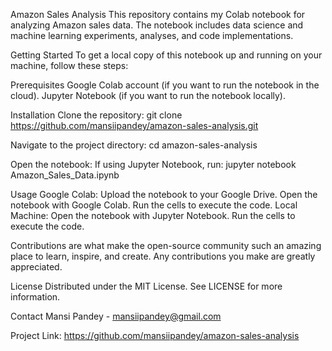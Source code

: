 Amazon Sales Analysis
This repository contains my Colab notebook for analyzing Amazon sales data. The notebook includes data science and machine learning experiments, analyses, and code implementations.

Getting Started
To get a local copy of this notebook up and running on your machine, follow these steps:

Prerequisites
Google Colab account (if you want to run the notebook in the cloud).
Jupyter Notebook (if you want to run the notebook locally).

Installation
Clone the repository:
git clone https://github.com/mansiipandey/amazon-sales-analysis.git

Navigate to the project directory:
cd amazon-sales-analysis

Open the notebook:
If using Jupyter Notebook, run:
jupyter notebook Amazon_Sales_Data.ipynb

Usage
Google Colab:
Upload the notebook to your Google Drive.
Open the notebook with Google Colab.
Run the cells to execute the code.
Local Machine:
Open the notebook with Jupyter Notebook.
Run the cells to execute the code.

Contributions are what make the open-source community such an amazing place to learn, inspire, and create. Any contributions you make are greatly appreciated.

License
Distributed under the MIT License. See LICENSE for more information.

Contact
Mansi Pandey - mansiipandey@gmail.com

Project Link: https://github.com/mansiipandey/amazon-sales-analysis
